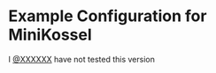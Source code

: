 # Example Configuration for MiniKossel

I [@XXXXXX](https://github.com/XXXXXX) have not tested this version
